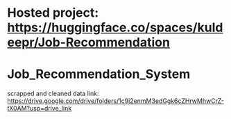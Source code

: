 # Hosted project: https://huggingface.co/spaces/kuldeepr/Job-Recommendation
# Job_Recommendation_System
scrapped and cleaned data link: https://drive.google.com/drive/folders/1c9j2enmM3edGgk6cZHrwMhwCrZ-tX0AM?usp=drive_link
